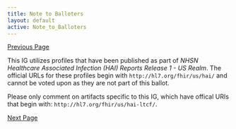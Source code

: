 ```yaml
---
title: Note to Balloters
layout: default
active: Note_to_Balloters
---
```


[Previous Page](index.html)

This IG utilizes profiles that have been published as part of *NHSN Healthcare Associated Infection (HAI) Reports Release 1 - US Realm*. The official URLs for these profiles begin with `http://hl7.org/fhir/us/hai/` and cannot be voted upon as they are not part of this ballot. 

Please only comment on artifacts specific to this IG, which have offical URIs that begin with: `http://hl7.org/fhir/us/hai-ltcf/`. 

[Next Page](Relationship_to_Another_Standard.html)